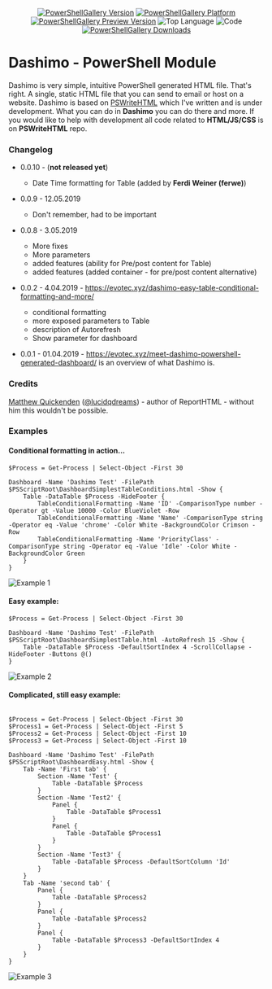 <center>

[![PowerShellGallery Version](https://img.shields.io/powershellgallery/v/Dashimo.svg)](https://www.powershellgallery.com/packages/Dashimo)
[![PowerShellGallery Platform](https://img.shields.io/powershellgallery/p/Dashimo.svg)](https://www.powershellgallery.com/packages/Dashimo)
[![PowerShellGallery Preview Version](https://img.shields.io/powershellgallery/vpre/Dashimo.svg?label=powershell%20gallery%20preview&colorB=yellow)](https://www.powershellgallery.com/packages/Dashimo)
![Top Language](https://img.shields.io/github/languages/top/evotecit/Dashimo.svg)
![Code](https://img.shields.io/github/languages/code-size/evotecit/Dashimo.svg)
[![PowerShellGallery Downloads](https://img.shields.io/powershellgallery/dt/Dashimo.svg)](https://www.powershellgallery.com/packages/Dashimo)

</center>


# Dashimo - PowerShell Module

Dashimo is very simple, intuitive PowerShell generated HTML file. That's right. A single, static HTML file that you can send to email or host on a website. Dashimo is based on [PSWriteHTML](https://github.com/EvotecIT/PSWriteHTML) which I've written and is under development. What you can do in **Dashimo** you can do there and more. If you would like to help with development all code related to **HTML/JS/CSS** is on **PSWriteHTML** repo.

### Changelog

- 0.0.10 - (**not released yet**)
  - Date Time formatting for Table (added by **Ferdi Weiner (ferwe)**)

- 0.0.9 - 12.05.2019
  - Don't remember, had to be important

- 0.0.8 - 3.05.2019
  - More fixes
  - More parameters
  - added features (ability for Pre/post content for Table)
  - added features (added container - for pre/post content alternative)

- 0.0.2 - 4.04.2019 - https://evotec.xyz/dashimo-easy-table-conditional-formatting-and-more/
  - conditional formatting
  - more exposed parameters to Table
  - description of Autorefresh
  - Show parameter for dashboard

- 0.0.1 - 01.04.2019 - https://evotec.xyz/meet-dashimo-powershell-generated-dashboard/ is an overview of what Dashimo is.


### Credits

[Matthew Quickenden](https://www.linkedin.com/in/matthewquickenden/) ([@lucidqdreams](https://github.com/lucidqdreams)) - author of  ReportHTML - without him this wouldn't be possible.

### Examples

#### Conditional formatting in action...

```
$Process = Get-Process | Select-Object -First 30

Dashboard -Name 'Dashimo Test' -FilePath $PSScriptRoot\DashboardSimplestTableConditions.html -Show {
    Table -DataTable $Process -HideFooter {
        TableConditionalFormatting -Name 'ID' -ComparisonType number -Operator gt -Value 10000 -Color BlueViolet -Row
        TableConditionalFormatting -Name 'Name' -ComparisonType string -Operator eq -Value 'chrome' -Color White -BackgroundColor Crimson -Row
        TableConditionalFormatting -Name 'PriorityClass' -ComparisonType string -Operator eq -Value 'Idle' -Color White -BackgroundColor Green
    }
}
```

![Example 1](https://evotec.xyz/wp-content/uploads/2019/04/img_5ca65ee575364.png)

#### Easy example:

```
$Process = Get-Process | Select-Object -First 30

Dashboard -Name 'Dashimo Test' -FilePath $PSScriptRoot\DashboardSimplestTable.html -AutoRefresh 15 -Show {
    Table -DataTable $Process -DefaultSortIndex 4 -ScrollCollapse -HideFooter -Buttons @()
}
```

![Example 2](https://evotec.xyz/wp-content/uploads/2019/04/img_5ca6630b99a20.png)


#### Complicated, still easy example:
```

$Process = Get-Process | Select-Object -First 30
$Process1 = Get-Process | Select-Object -First 5
$Process2 = Get-Process | Select-Object -First 10
$Process3 = Get-Process | Select-Object -First 10

Dashboard -Name 'Dashimo Test' -FilePath $PSScriptRoot\DashboardEasy.html -Show {
    Tab -Name 'First tab' {
        Section -Name 'Test' {
            Table -DataTable $Process
        }
        Section -Name 'Test2' {
            Panel {
                Table -DataTable $Process1
            }
            Panel {
                Table -DataTable $Process1
            }
        }
        Section -Name 'Test3' {
            Table -DataTable $Process -DefaultSortColumn 'Id'
        }
    }
    Tab -Name 'second tab' {
        Panel {
            Table -DataTable $Process2
        }
        Panel {
            Table -DataTable $Process2
        }
        Panel {
            Table -DataTable $Process3 -DefaultSortIndex 4
        }
    }
}
```

![Example 3](https://evotec.xyz/wp-content/uploads/2019/04/img_5ca663f83afa1.png)